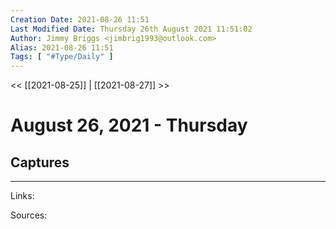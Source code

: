 ```yaml
---
Creation Date: 2021-08-26 11:51
Last Modified Date: Thursday 26th August 2021 11:51:02
Author: Jimmy Briggs <jimbrig1993@outlook.com>
Alias: 2021-08-26 11:51
Tags: [ "#Type/Daily" ]
---
```


<< [[2021-08-25]] | [[2021-08-27]] >>

# August 26, 2021 - Thursday

## Captures

***

Links:

Sources: